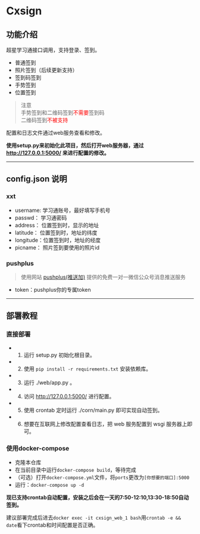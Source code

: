 # Cxsign

## 功能介绍

超星学习通接口调用，支持登录、签到。

- 普通签到
- 照片签到（后续更新支持）
- 签到码签到
- 手势签到
- 位置签到

> 注意  
> 手势签到和二维码签到<font color="red">不需要</font>签到码  
> 二维码签到<font color="red">不被支持</font>

配置和日志文件通过web服务查看和修改。

**使用setup.py来初始化此项目，然后打开web服务器，通过 <http://127.0.0.1:5000/> 来进行配置的修改。**

---

## config.json 说明

### xxt

- username:  学习通账号，最好填写手机号
- passwd：   学习通密码
- address：  位置签到时，显示的地址
- latitude： 位置签到时，地址的纬度
- longitude：位置签到时，地址的经度
- picname：  照片签到要使用的照片id

### pushplus

> 使用网站 [pushplus(推送加)](http://www.pushplus.plus/) 提供的免费一对一微信公众号消息推送服务

- token：pushplus你的专属token

---

## 部署教程

### 直接部署

- 1. 运行 setup.py 初始化根目录。
- 2. 使用 `pip install -r requirements.txt` 安装依赖库。
- 3. 运行 ./web/app.py 。
- 4. 访问 <http://127.0.0.1:5000/> 进行配置。
- 5. 使用 crontab 定时运行 ./corn/main.py 即可实现自动签到。
- 6. 想要在互联网上修改配置查看日志，把 web 服务配置到 wsgi 服务器上即可。

### 使用docker-compose

- 克隆本仓库
- 在当前目录中运行`docker-compose build`，等待完成
- （可选）打开`docker-compose.yml`文件，将`ports`更改为`[你想要的端口]:5000`
- 运行：`docker-compose up -d`

**现已支持crontab自动配置，安装之后会在一天的7:50-12:10,13:30-18:50自动签到。**

建议部署完成后进去`docker exec -it cxsign_web_1 bash`用`crontab -e && date`看下crontab和时间配置是否正确。
